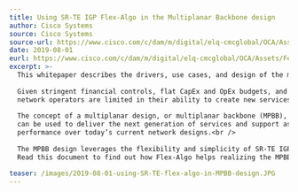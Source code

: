 ```yaml
---
title: Using SR-TE IGP Flex-Algo in the Multiplanar Backbone design
author: Cisco Systems
source: Cisco Systems
source-url: https://www.cisco.com/c/dam/m/digital/elq-cmcglobal/OCA/Assets/Federal/The_Multiplanar_Backbone_MPBB.pdf
date: 2019-08-01
eurl: https://www.cisco.com/c/dam/m/digital/elq-cmcglobal/OCA/Assets/Federal/The_Multiplanar_Backbone_MPBB.pdf
excerpt: >-
  This whitepaper describes the drivers, use cases, and design of the multiplanar backbone.<br />
  
  Given stringent financial controls, flat CapEx and OpEx budgets, and being asked to do more with the same or less, 
  network operators are limited in their ability to create new services and new revenue streams.<br />
  
  The concept of a multiplanar design, or multiplanar backbone (MPBB), which this document introduces, 
  can be used to deliver the next generation of services and support as well as increase reliability and 
  performance over today’s current network designs.<br />
  
  The MPBB design leverages the flexibility and simplicity of SR-TE IGP Flex-Algo. 
  Read this document to find out how Flex-Algo helps realizing the MPBB goals.

teaser: /images/2019-08-01-using-SR-TE-flex-algo-in-MPBB-design.JPG
---
```

